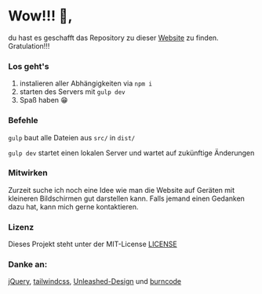 # Wow!!! 👏️,
du hast es geschafft das Repository zu dieser [Website](https://kramer-bastian.web.app) zu finden. Gratulation!!!

### Los geht's
1. instalieren aller Abhängigkeiten via ```npm i```
2. starten des Servers mit ```gulp dev```
3. Spaß haben 😁️

### Befehle

```gulp``` baut alle Dateien aus ```src/``` in ```dist/```

```gulp dev``` startet einen lokalen Server und wartet auf zukünftige Änderungen

### Mitwirken

Zurzeit suche ich noch eine Idee wie man die Website auf Geräten mit kleineren Bildschirmen gut darstellen kann. Falls jemand einen Gedanken dazu hat, kann mich gerne kontaktieren.

### Lizenz

Dieses Projekt steht unter der MIT-License [LICENSE](LICENSE)

### Danke an:

[jQuery](https://jquery.com/), [tailwindcss](https://github.com/tailwindcss), [Unleashed-Design](https://github.com/Unleashed-Design) und [burncode](https://github.com/burncode) 

